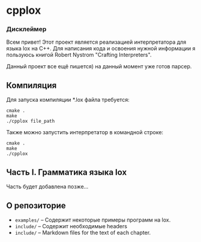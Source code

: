 # cpplox

### Дисклеймер ###
Всем привет!
Этот проект является реализацией интерпретатора для языка lox на C++. Для написания кода и освоения нужной информации я пользуюсь книгой Robert Nystrom "Crafting Interpreters".

Данный проект все ещё пишется) на данный момент уже готов парсер.

## Компиляция ##
Для запуска компиляции *.lox файла требуется:
```
cmake .
make
./cpplox file_path
```

Также можно запустить интерпретатор в командной строке:
```
cmake .
make
./cpplox
```

## Часть I. Грамматика языка lox ##

Часть будет добавлена позже...

## О репозиторие ##

*   `examples/` – Содержит некоторые примеры программ на lox.
*   `include/` – Содержит необходимые headers
*   `include/` – Markdown files for the text of each chapter.


